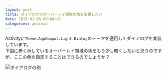 ```yaml
---
layout: post
title: ダイアログのオーバーレイ領域の色を変更したい
date: 2015-01-06 09:04:41
categories: android
---
```

<!-- {% raw %} -->
<p>Activityに<code>Theme.AppCompat.Light.Dialog</code>のテーマを適用してダイアログを実装しています。<br>
下図に赤く示しているオーバーレイ領域の色をもう少し暗くしたいと思うのですが、ここの色を指定することはできるのでしょうか？</p>

<p><img src="https://i.stack.imgur.com/NRdRZ.jpg" alt="ダイアログの例"></p>
<!-- {% endraw %} -->
